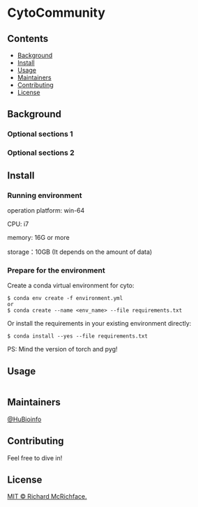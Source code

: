 # CytoCommunity

## Contents

- [Background](#background)
- [Install](#install)
- [Usage](#usage)
- [Maintainers](#maintainers)
- [Contributing](#contributing)
- [License](#license)

## Background

### Optional sections 1


### Optional sections 2


## Install

### Running environment

operation platform: win-64

CPU: i7

memory: 16G or more

storage：10GB (It depends on the amount of data)

### Prepare for the environment 

Create a conda virtual environment for cyto:

```
$ conda env create -f environment.yml
or
$ conda create --name <env_name> --file requirements.txt
```

Or install the requirements in your existing environment directly:

```
$ conda install --yes --file requirements.txt
```

PS: Mind the version of torch and pyg!

## Usage

```
```
## Maintainers

[@HuBioinfo](https://github.com/huBioinfo)

## Contributing

Feel free to dive in!

## License

[MIT © Richard McRichface.](../LICENSE)
